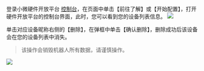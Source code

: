 
登录小微硬件开放平台 [控制台](https://xiaowei.qcloud.com/hardware)，在页面中单击【前往了解】或【开始配置】，打开硬件开放平台的控制台界面，此时，您可以看到您的设备列表信息。
![](http://imgcache.tcecqpoc.fsphere.cn/image/mc.qcloudimg.com/static/img/b2be0a7b61f746f6a5b6fc6a34cbfb35/image.png)

单击对应设备昵称右侧的【删除】，在弹框中单击【确认删除】，删除成功后该设备会在您的设备列表中消失。
>该操作会销毁机器人所有数据，请谨慎操作。

![](https://http://imgcache.tcecqpoc.fsphere.cn/image/mc.qcloudimg.com/static/img/b880f4161c25a08ada5e8e79684bc1c9/image.png)
